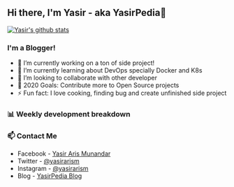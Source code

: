 ## Hi there, I'm Yasir - aka YasirPedia👋

[![Yasir's github stats](https://github-readme-stats.vercel.app/api?username=yasirarism)](https://github.com/yasirarism/yasirarism)

### I'm a Blogger!
- 🔭 I’m currently working on a ton of side project!
- 🌱 I’m currently learning about DevOps specially Docker and K8s
- 👯 I’m looking to collaborate with other developer
- 🥅 2020 Goals: Contribute more to Open Source projects
- ⚡ Fun fact: I love cooking, finding bug and create unfinished side project 

### 📊 Weekly development breakdown

<!--START_SECTION:waka-->
<!--END_SECTION:waka-->

### 📫 Contact Me
- Facebook - [Yasir Aris Munandar](https://facebook.com/yasirarismunandar)
- Twitter - [@yasirarism](https://twitter.com/YasirArisM)
- Instagram - [@yasirarism](https://instagram.com/YasirArisM)
- Blog - [YasirPedia Blog](https://www.yasir.my.id)
